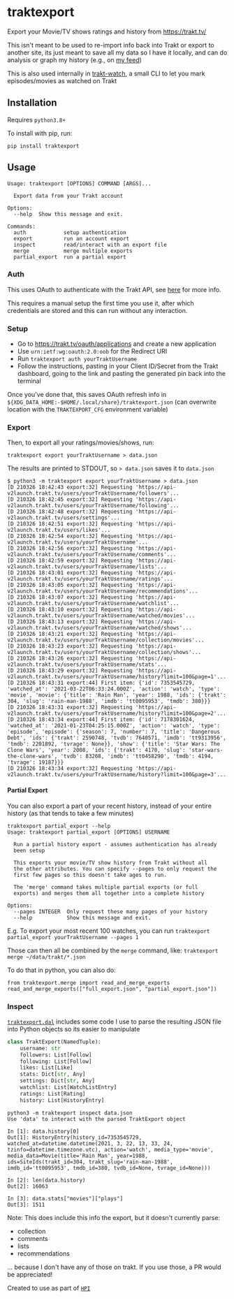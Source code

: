 # traktexport

Export your Movie/TV shows ratings and history from https://trakt.tv/

This isn't meant to be used to re-import info back into Trakt or export to another site, its just meant to save all my data so I have it locally, and can do analysis or graph my history (e.g., on [my feed](https://sean.fish/feed/?order_by=when&sort=desc&ftype=trakt_history_episode%2Ctrakt_history_movie))

This is also used internally in [trakt-watch](https://github.com/seanbreckenridge/trakt-watch/tree/main), a small CLI to let you mark episodes/movies as watched on Trakt

## Installation

Requires `python3.8+`

To install with pip, run:

    pip install traktexport

## Usage

```
Usage: traktexport [OPTIONS] COMMAND [ARGS]...

  Export data from your Trakt account

Options:
  --help  Show this message and exit.

Commands:
  auth            setup authentication
  export          run an account export
  inspect         read/interact with an export file
  merge           merge multiple exports
  partial_export  run a partial export
```

### Auth

This uses OAuth to authenticate with the Trakt API, see [here](https://glensc.github.io/python-pytrakt/getstarted.html#oauth-auth) for more info.

This requires a manual setup the first time you use it, after which credentials are stored and this can run without any interaction.

### Setup

- Go to <https://trakt.tv/oauth/applications> and create a new application
- Use `urn:ietf:wg:oauth:2.0:oob` for the Redirect URI
- Run `traktexport auth yourTraktUsername`
- Follow the instructions, pasting in your Client ID/Secret from the Trakt dashboard, going to the link and pasting the generated pin back into the terminal

Once you've done that, this saves OAuth refresh info in `${XDG_DATA_HOME:-$HOME/.local/share}/traktexport.json` (can overwrite location with the `TRAKTEXPORT_CFG` environment variable)

### Export

Then, to export all your ratings/movies/shows, run:

`traktexport export yourTraktUsername > data.json`

The results are printed to STDOUT, so `> data.json` saves it to `data.json`

```
$ python3 -m traktexport export yourTraktUsername > data.json
[D 210326 18:42:43 export:32] Requesting 'https://api-v2launch.trakt.tv/users/yourTraktUsername/followers'...
[D 210326 18:42:45 export:32] Requesting 'https://api-v2launch.trakt.tv/users/yourTraktUsername/following'...
[D 210326 18:42:48 export:32] Requesting 'https://api-v2launch.trakt.tv/users/settings'...
[D 210326 18:42:51 export:32] Requesting 'https://api-v2launch.trakt.tv/users/likes'...
[D 210326 18:42:54 export:32] Requesting 'https://api-v2launch.trakt.tv/users/yourTraktUsername'...
[D 210326 18:42:56 export:32] Requesting 'https://api-v2launch.trakt.tv/users/yourTraktUsername/comments'...
[D 210326 18:42:59 export:32] Requesting 'https://api-v2launch.trakt.tv/users/yourTraktUsername/lists'...
[D 210326 18:43:01 export:32] Requesting 'https://api-v2launch.trakt.tv/users/yourTraktUsername/ratings'...
[D 210326 18:43:05 export:32] Requesting 'https://api-v2launch.trakt.tv/users/yourTraktUsername/recommendations'...
[D 210326 18:43:07 export:32] Requesting 'https://api-v2launch.trakt.tv/users/yourTraktUsername/watchlist'...
[D 210326 18:43:10 export:32] Requesting 'https://api-v2launch.trakt.tv/users/yourTraktUsername/watched/movies'...
[D 210326 18:43:13 export:32] Requesting 'https://api-v2launch.trakt.tv/users/yourTraktUsername/watched/shows'...
[D 210326 18:43:21 export:32] Requesting 'https://api-v2launch.trakt.tv/users/yourTraktUsername/collection/movies'...
[D 210326 18:43:23 export:32] Requesting 'https://api-v2launch.trakt.tv/users/yourTraktUsername/collection/shows'...
[D 210326 18:43:26 export:32] Requesting 'https://api-v2launch.trakt.tv/users/yourTraktUsername/stats'...
[D 210326 18:43:29 export:32] Requesting 'https://api-v2launch.trakt.tv/users/yourTraktUsername/history?limit=100&page=1'...
[D 210326 18:43:31 export:44] First item: {'id': 7353545729, 'watched_at': '2021-03-22T06:33:24.000Z', 'action': 'watch', 'type': 'movie', 'movie': {'title': 'Rain Man', 'year': 1988, 'ids': {'trakt': 304, 'slug': 'rain-man-1988', 'imdb': 'tt0095953', 'tmdb': 380}}}
[D 210326 18:43:31 export:32] Requesting 'https://api-v2launch.trakt.tv/users/yourTraktUsername/history?limit=100&page=2'...
[D 210326 18:43:34 export:44] First item: {'id': 7178301624, 'watched_at': '2021-01-23T04:25:15.000Z', 'action': 'watch', 'type': 'episode', 'episode': {'season': 7, 'number': 7, 'title': 'Dangerous Debt', 'ids': {'trakt': 2590748, 'tvdb': 7640571, 'imdb': 'tt9313956', 'tmdb': 2201892, 'tvrage': None}}, 'show': {'title': 'Star Wars: The Clone Wars', 'year': 2008, 'ids': {'trakt': 4170, 'slug': 'star-wars-the-clone-wars', 'tvdb': 83268, 'imdb': 'tt0458290', 'tmdb': 4194, 'tvrage': 19187}}}
[D 210326 18:43:34 export:32] Requesting 'https://api-v2launch.trakt.tv/users/yourTraktUsername/history?limit=100&page=3'...
```

#### Partial Export

You can also export a part of your recent history, instead of your entire history (as that tends to take a few minutes)

```
traktexport partial_export --help
Usage: traktexport partial_export [OPTIONS] USERNAME

  Run a partial history export - assumes authentication has already
  been setup

  This exports your movie/TV show history from Trakt without all
  the other attributes. You can specify --pages to only request the
  first few pages so this doesn't take ages to run.

  The 'merge' command takes multiple partial exports (or full
  exports) and merges them all together into a complete history

Options:
  --pages INTEGER  Only request these many pages of your history
  --help           Show this message and exit.
```

E.g. To export your most recent 100 watches, you can run `traktexport partial_export yourTraktUsername --pages 1`

Those can then all be combined by the `merge` command, like: `traktexport merge ~/data/trakt/*.json`

To do that in python, you can also do:

```
from traktexport.merge import read_and_merge_exports
read_and_merge_exports(["full_export.json", "partial_export.json"])
```

### Inspect

[`traktexport.dal`](./traktexport/dal.py) includes some code I use to parse the resulting JSON file into Python objects so its easier to manipulate

```python
class TraktExport(NamedTuple):
    username: str
    followers: List[Follow]
    following: List[Follow]
    likes: List[Like]
    stats: Dict[str, Any]
    settings: Dict[str, Any]
    watchlist: List[WatchListEntry]
    ratings: List[Rating]
    history: List[HistoryEntry]
```

```
python3 -m traktexport inspect data.json
Use 'data' to interact with the parsed TraktExport object

In [1]: data.history[0]
Out[1]: HistoryEntry(history_id=7353545729, watched_at=datetime.datetime(2021, 3, 22, 13, 33, 24, tzinfo=datetime.timezone.utc), action='watch', media_type='movie', media_data=Movie(title='Rain Man', year=1988, ids=SiteIds(trakt_id=304, trakt_slug='rain-man-1988', imdb_id='tt0095953', tmdb_id=380, tvdb_id=None, tvrage_id=None)))

In [2]: len(data.history)
Out[2]: 16063

In [3]: data.stats["movies"]["plays"]
Out[3]: 1511
```

Note: This does include this info the export, but it doesn't currently parse:

- collection
- comments
- lists
- recommendations

... because I don't have any of those on trakt. If you use those, a PR would be appreciated!

Created to use as part of [`HPI`](https://github.com/seanbreckenridge/HPI)
